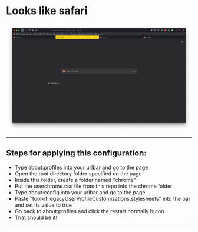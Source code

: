 # Looks like safari 
![Image of Theme](safari-fox.png)

---

## Steps for applying this configuration:

- Type about:profiles into your urlbar and go to the page
- Open the root directory folder specified on the page
- Inside this folder, create a folder named "chrome"
- Put the userchrome.css file from this repo into the chrome folder
- Type about:config into your urlbar and go to the page
- Paste "toolkit.legacyUserProfileCustomizations.stylesheets" into the bar and set its value to true
- Go back to about:profiles and click the restart normally buton
- That should be it!
---
